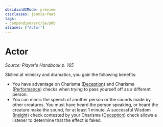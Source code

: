 ```yaml
---
obsidianUIMode: preview
cssclasses: json5e-feat
tags:
- compendium/src/5e/phb
aliases: ["Actor"]
---
```

# Actor
*Source: Player's Handbook p. 165*  

Skilled at mimicry and dramatics, you gain the following benefits:

- You have advantage on Charisma ([Deception](../../Rules%20&%20Options/5e%20Rules/skills.md##Deception)) and Charisma ([Performance](../../Rules%20&%20Options/5e%20Rules/skills.md##Performance)) checks when trying to pass yourself off as a different person.  
- You can mimic the speech of another person or the sounds made by other creatures. You must have heard the person speaking, or heard the creature make the sound, for at least 1 minute. A successful Wisdom ([Insight](../../Rules%20&%20Options/5e%20Rules/skills.md##Insight)) check contested by your Charisma ([Deception](../../Rules%20&%20Options/5e%20Rules/skills.md.md##Deception)) check allows a listener to determine that the effect is faked.